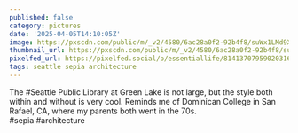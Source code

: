 ```yaml
---
published: false
category: pictures
date: '2025-04-05T14:10:05Z'
image: https://pxscdn.com/public/m/_v2/4580/6ac28a0f2-92b4f8/suWx1LMd9XME/4Op6h9FofeudqE5PqiyDsQ2Jfu78OnA8emjA8bwV.jpg
thumbnail_url: https://pxscdn.com/public/m/_v2/4580/6ac28a0f2-92b4f8/suWx1LMd9XME/4Op6h9FofeudqE5PqiyDsQ2Jfu78OnA8emjA8bwV_thumb.jpg
pixelfed_url: https://pixelfed.social/p/essentiallife/814137079590203160
tags: seattle sepia architecture
---
```


The #Seattle Public Library at Green Lake is not large, but the style both within and without is very cool. Reminds me of Dominican College in San Rafael, CA, where my parents both went in the 70s.  
#sepia #architecture